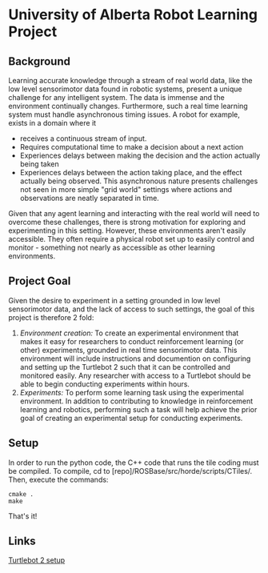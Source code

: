 # University of Alberta Robot Learning Project

## Background
Learning accurate knowledge through a stream of real world data, like the low level sensorimotor data found in robotic systems, present a unique challenge for any intelligent system. The data is immense and the environment continually changes. Furthermore, such a real time learning system must handle asynchronous timing issues. A robot for example, exists in a domain where it 
- receives a continuous stream of input.
- Requires computational time to make a decision about a next action
- Experiences delays between making the decision and the action actually being taken
- Experiences delays between the action taking place, and the effect actually being observed. 
This asynchronous nature presents challenges not seen in more simple "grid world" settings where actions and observations are neatly separated in time. 

Given that any agent learning and interacting with the real world will need to overcome these challenges, there is strong motivation for exploring and experimenting in this setting. However, these environments aren't easily accessible. They often require a physical robot set up to easily control and monitor - something not nearly as accessible as other learning environments.

## Project Goal
Given the desire to experiment in a setting grounded in low level sensorimotor data, and the lack of access to such settings, the goal of this project is therefore 2 fold:
1. *Environment creation:*
To create an experimental environment that makes it easy for researchers to conduct reinforcement learning (or other) experiments, grounded in real time sensorimotor data. This environment will include instructions and documention on configuring and setting up the Turtlebot 2 such that it can be controlled and monitored easily. Any researcher with access to a Turtlebot should be able to begin conducting experiments within hours. 
2. *Experiments:*
To perform some learning task using the experimental environment. In addition to contributing to knowledge in reinforcement learning and robotics, performing such a task will help achieve the prior goal of creating an experimental setup for conducting experiments. 

## Setup
In order to run the python code, the C++ code that runs the tile coding must be compiled. To compile, cd to [repo]/ROSBase/src/horde/scripts/CTiles/. Then, execute the commands:

```
cmake .
make
```

That's it! 

## Links
[Turtlebot 2 setup](Documentation/TurtlebotSetup.md)
